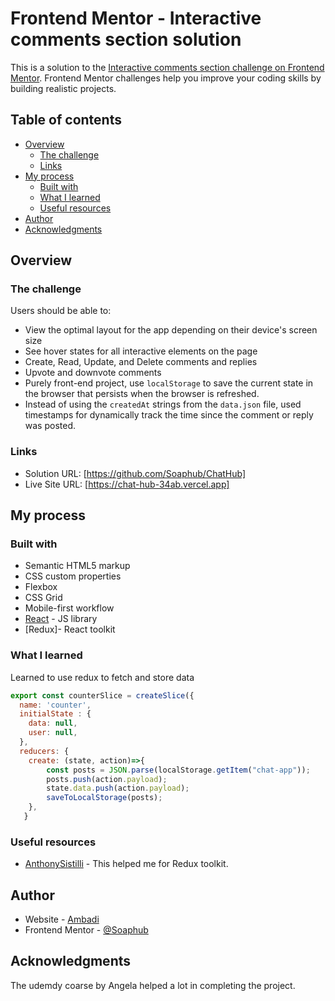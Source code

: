 # Frontend Mentor - Interactive comments section solution

This is a solution to the [Interactive comments section challenge on Frontend Mentor](https://www.frontendmentor.io/challenges/interactive-comments-section-iG1RugEG9). Frontend Mentor challenges help you improve your coding skills by building realistic projects. 

## Table of contents

- [Overview](#overview)
  - [The challenge](#the-challenge)
  - [Links](#links)
- [My process](#my-process)
  - [Built with](#built-with)
  - [What I learned](#what-i-learned)
  - [Useful resources](#useful-resources)
- [Author](#author)
- [Acknowledgments](#acknowledgments)


## Overview

### The challenge

Users should be able to:

- View the optimal layout for the app depending on their device's screen size
- See hover states for all interactive elements on the page
- Create, Read, Update, and Delete comments and replies
- Upvote and downvote comments
- Purely front-end project, use `localStorage` to save the current state in the browser that persists when the browser is refreshed.
- Instead of using the `createdAt` strings from the `data.json` file, used timestamps for dynamically track the time since the comment or reply was posted.


### Links

- Solution URL: [https://github.com/Soaphub/ChatHub]
- Live Site URL: [https://chat-hub-34ab.vercel.app]

## My process

### Built with

- Semantic HTML5 markup
- CSS custom properties
- Flexbox
- CSS Grid
- Mobile-first workflow
- [React](https://reactjs.org/) - JS library
- [Redux]- React toolkit

### What I learned

Learned to use redux to fetch and store data
```js
export const counterSlice = createSlice({
  name: 'counter',
  initialState : {
    data: null,
    user: null,
  },
  reducers: {
    create: (state, action)=>{
        const posts = JSON.parse(localStorage.getItem("chat-app"));
        posts.push(action.payload);
        state.data.push(action.payload);
        saveToLocalStorage(posts);
    },
   }
```

### Useful resources

- [AnthonySistilli](https://www.youtube.com/c/AnthonySistilli) - This helped me for Redux toolkit.

## Author

- Website - [Ambadi](https://github.com/Soaphub/Mysite/)
- Frontend Mentor - [@Soaphub](https://www.frontendmentor.io/profile/Soaphub)


## Acknowledgments

The udemdy coarse by Angela helped a lot in completing the project.
